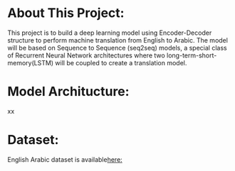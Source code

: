 # About This Project:
This project is to build a deep learning model using Encoder-Decoder structure to perform machine translation from English to Arabic. The model will be based on Sequence to Sequence (seq2seq) models, a special class of Recurrent Neural Network architectures where two long-term-short-memory(LSTM) will be coupled to create a translation model.
# Model Architucture:
xx
# Dataset:
English Arabic dataset is available[here:](http://www.manythings.org/anki/)
